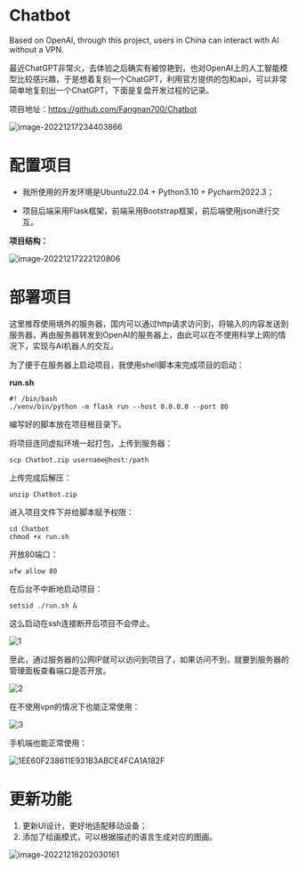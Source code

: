 # Chatbot
Based on OpenAI, through this project, users in China can interact with AI without a VPN.





最近ChatGPT非常火，去体验之后确实有被惊艳到，也对OpenAI上的人工智能模型比较感兴趣，于是想着复刻一个ChatGPT，利用官方提供的包和api，可以非常简单地复刻出一个ChatGPT，下面是复盘开发过程的记录。

项目地址：https://github.com/Fangnan700/Chatbot

![image-20221217234403866](https://yvling-typora-image-1257337367.cos.ap-nanjing.myqcloud.com/typora/image-20221217234403866.png)



# 配置项目

- 我所使用的开发环境是Ubuntu22.04 + Python3.10 + Pycharm2022.3；

- 项目后端采用Flask框架，前端采用Bootstrap框架，前后端使用json进行交互。

**项目结构：**

![image-20221217222120806](https://yvling-typora-image-1257337367.cos.ap-nanjing.myqcloud.com/typora/image-20221217222120806.png)



# 部署项目

这里推荐使用境外的服务器，国内可以通过http请求访问到，将输入的内容发送到服务器，再由服务器转发到OpenAI的服务器上，由此可以在不使用科学上网的情况下，实现与AI机器人的交互。

为了便于在服务器上启动项目，我使用shell脚本来完成项目的启动：

**run.sh**

```shell
#! /bin/bash
./venv/bin/python -m flask run --host 0.0.0.0 --port 80
```

编写好的脚本放在项目根目录下。

将项目连同虚拟环境一起打包，上传到服务器：

```shell
scp Chatbot.zip username@host:/path
```

上传完成后解压：

```shell
unzip Chatbot.zip
```

进入项目文件下并给脚本赋予权限：

```shell
cd Chatbot
chmod +x run.sh
```

开放80端口：

```shell
ufw allow 80
```

在后台不中断地启动项目：

```shell
setsid ./run.sh &
```



这么启动在ssh连接断开后项目不会停止。

![1](https://yvling-typora-image-1257337367.cos.ap-nanjing.myqcloud.com/typora/1.jpg)

至此，通过服务器的公网IP就可以访问到项目了，如果访问不到，就要到服务器的管理面板查看端口是否开放。

![2](https://yvling-typora-image-1257337367.cos.ap-nanjing.myqcloud.com/typora/2.jpg)

在不使用vpn的情况下也能正常使用：

![3](https://yvling-typora-image-1257337367.cos.ap-nanjing.myqcloud.com/typora/3.jpg)

手机端也能正常使用：

![1EE60F238611E931B3ABCE4FCA1A182F](https://yvling-typora-image-1257337367.cos.ap-nanjing.myqcloud.com/typora/1EE60F238611E931B3ABCE4FCA1A182F.jpg)







# 更新功能

1. 更新UI设计，更好地适配移动设备；
2. 添加了绘画模式，可以根据描述的语言生成对应的图画。

![image-20221218202030161](https://yvling-typora-image-1257337367.cos.ap-nanjing.myqcloud.com/typora/image-20221218202030161.png)
